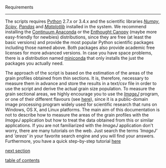 Requirements

-------------



The scripts requires [Python][1] 2.7.x or 3.4.x and the scientific libraries [*Numpy*][2], [*Scipy*][3], [*Pandas*][9] and [*Matplotlib*][4] installed in the system. We recommend installing the [Continuum Anaconda][5] or the [Enthought Canopy][6] (maybe more easy-friendly for newbies) distributions, since they are free (at least the basic versions) and provide the most popular Python scientific packages including those named above. Both packages also provide academic free licenses for more advanced versions. In case you have space problems, there is a distribution named [miniconda][7] that only installs the just the packages you actually need.



The approach of the script is based on the estimation of the areas of the grain profiles obtained from thin sections. It is, therefore, necessary to measure them in advance and store the results in a text/csv file in order to use the script and derive the actual grain size population. To measure the grain sectional areas, we highly encourage you to use the [*ImageJ*][8] program, or one of their different flavours (see [here](http://fiji.sc/ImageJ)), since it is a public-domain image processing program widely used for scientific research that runs on Windows, OS X, and Linux platforms. The main aim of this documentation is not to describe how to measure the areas of the grain profiles with the *ImageJ* application but how to treat the data obtained from this or similar applications. If you are not familiarized with the *ImageJ* application don't worry, there are many tutorials on the web. Just search the terms *'ImageJ'* and *'areas'* in your favorite search engine and you will find your answers. Furthermore, you have a quick step-by-step tutorial [here](https://github.com/marcoalopez/GrainSizeTools/blob/master/DOCS/imageJ_tutorial.md)



[next section](https://github.com/marcoalopez/GrainSizeTools/blob/master/DOCS/brief_tutorial.md)

[table of contents](https://github.com/marcoalopez/GrainSizeTools/blob/master/DOCS/tableOfContents.md)



[1]: https://www.python.org/

[2]: http://www.numpy.org/

[3]: http://www.scipy.org/

[4]: http://matplotlib.org/

[5]: https://store.continuum.io/cshop/anaconda/

[6]: https://www.enthought.com/products/canopy/

[7]: http://conda.pydata.org/miniconda.html

[8]: http://rsbweb.nih.gov/ij/

[9]: http://pandas.pydata.org

